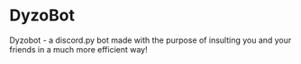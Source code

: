 # DyzoBot
Dyzobot - a discord.py bot made with the purpose of insulting you and your friends in a much more efficient way!
